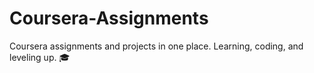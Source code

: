 # Coursera-Assignments
Coursera assignments and projects in one place. Learning, coding, and leveling up. 🎓
